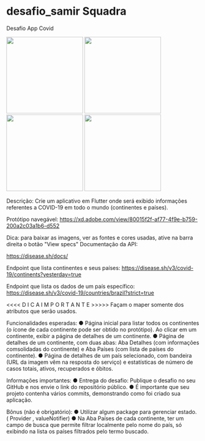 # desafio_samir Squadra
Desafio App Covid
<div >
<img src="https://user-images.githubusercontent.com/55158042/123838924-e7e9cd80-d8e2-11eb-8dcd-36cd7a770853.jpeg" width="200px" />
  <img src="https://user-images.githubusercontent.com/55158042/123838929-e91afa80-d8e2-11eb-8835-c4529442abf4.jpeg" width="200px " />
  <img src="https://user-images.githubusercontent.com/55158042/123838933-e9b39100-d8e2-11eb-8636-a6efce795cdc.jpeg" width="200px " />
  <img src="https://user-images.githubusercontent.com/55158042/123838936-e9b39100-d8e2-11eb-84f4-d80f92435636.jpeg" width="200px " />
</div>







Descrição:
Crie um  aplicativo em Flutter onde será exibido informações referentes a COVID-19 em todo o mundo (continentes e países).

Protótipo navegável:
https://xd.adobe.com/view/80015f2f-af77-4f9e-b759-200a2c03a1b6-d552

Dica: para baixar as imagens, ver as fontes e cores usadas, ative na barra direita o botão "View specs"
Documentação da API:


https://disease.sh/docs/

Endpoint que lista continentes e seus países:
https://disease.sh/v3/covid-19/continents?yesterday=true

Endpoint que lista os dados de um país específico:
https://disease.sh/v3/covid-19/countries/brazil?strict=true

<<<< D I C A   I M P O R T A N T E >>>>>
Façam o maper somente dos atributos que serão usados.

Funcionalidades esperadas:
● Página inicial para listar todos os continentes (o ícone de cada continente pode ser obtido no protótipo). Ao clicar em um continente, exibir a página de detalhes de um continente.
● Página de detalhes de um continente, com duas abas: Aba Detalhes (com informações comsolidadas do continente) e Aba Países (com lista de países do continente).
● Página de detalhes de um país selecionado, com bandeira (URL da imagem vêm na resposta do serviço) e estatísticas de número de casos totais, ativos, recuperados e óbitos.
  
Informações importantes:
● Entrega do desafio: Publique o desafio no seu GitHub e nos envie o link do repositório público.
● É importante que seu projeto contenha vários commits, demonstrando como foi criado sua aplicação. 

Bônus (não é obrigatório):
● Utilizar algum package para gerenciar estado. ( Provider , valueNotifier)
● Na Aba Países de cada continente, ter um campo de busca que permite filtrar localmente pelo nome do país, só exibindo na lista os países filtrados pelo termo buscado.
